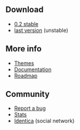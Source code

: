 ## Download

  * [0.2 stable](${BASE_URL}/makefly_0.2.zip)
  * [last version](https://github.com/blankoworld/makefly/archive/master.zip) (unstable)

## More info

  * [Themes](${BASE_URL}/${POSTDIR_NAME}/theme_list_v0_2.html)
  * [Documentation](https://github.com/blankoworld/makefly/tree/master/doc#readme)
  * [Roadmap](http://forge.e-mergence.org/projects/makefly/roadmap)

## Community

  * [Report a bug](https://github.com/blankoworld/makefly/issues)
  * [Stats](http://www.ohloh.net/p/makefly)
  * [Identica](http://identi.ca/group/makefly) (social network)

